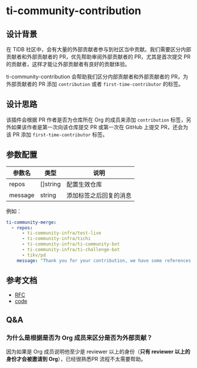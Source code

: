 # ti-community-contribution

## 设计背景

在 TiDB 社区中，会有大量的外部贡献者参与到社区当中贡献。我们需要区分内部贡献者和外部贡献者的 PR，优先帮助审阅外部贡献者的 PR，尤其是首次提交 PR 的贡献者，这样才能让外部贡献者有良好的贡献体验。

ti-community-contribution 会帮助我们区分内部贡献者和外部贡献者的 PR，为外部贡献者的 PR 添加 `contribution` 或者 `first-time-contributor` 的标签。

## 设计思路

该插件会根据 PR 作者是否为仓库所在 Org 的成员来添加 `contribution` 标签，另外如果该作者是第一次向该仓库提交 PR 或第一次在 GitHub 上提交  PR，还会为该 PR 添加 `first-time-contributor` 标签。

## 参数配置 

| 参数名  | 类型     | 说明                   |
| ------- | -------- | ---------------------- |
| repos   | []string | 配置生效仓库           |
| message | string   | 添加标签之后回复的消息 |

例如：

```yml
ti-community-merge:
  - repos:
      - ti-community-infra/test-live
      - ti-community-infra/tichi
      - ti-community-infra/ti-community-bot
      - ti-community-infra/ti-challenge-bot
      - tikv/pd
    message: "Thank you for your contribution, we have some references for you."
```

## 参考文档

- [RFC](https://github.com/ti-community-infra/rfcs/blob/main/active-rfcs/0001-contribution.md)
- [code](https://github.com/ti-community-infra/tichi/tree/master/internal/pkg/externalplugins/contribution)

## Q&A

### 为什么是根据是否为 Org 成员来区分是否为外部贡献？

因为如果是 Org 成员说明他至少是 reviewer 以上的身份（**只有 reviewer 以上的身份才会被邀请到 Org**），已经很熟悉PR 流程不太需要帮助。